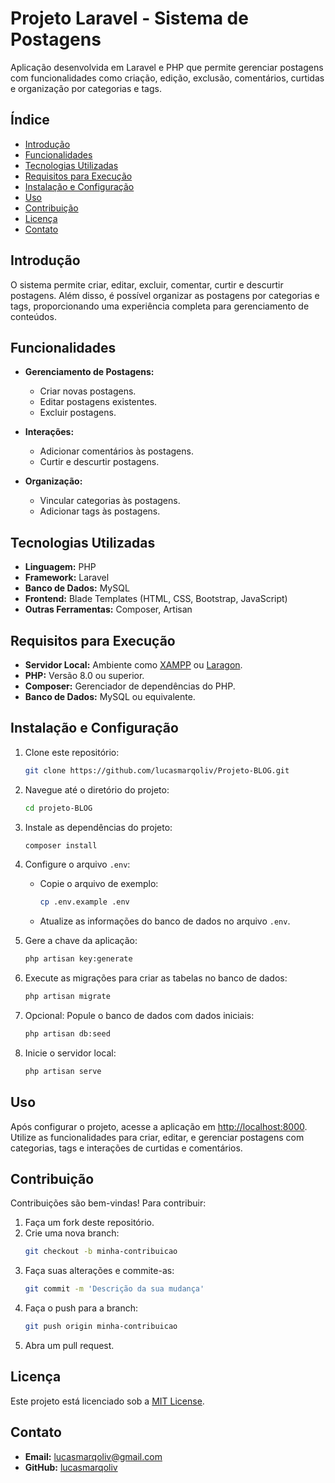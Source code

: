 # Projeto Laravel - Sistema de Postagens

Aplicação desenvolvida em Laravel e PHP que permite gerenciar postagens com funcionalidades como criação, edição, exclusão, comentários, curtidas e organização por categorias e tags.

## Índice
- [Introdução](#introdução)
- [Funcionalidades](#funcionalidades)
- [Tecnologias Utilizadas](#tecnologias-utilizadas)
- [Requisitos para Execução](#requisitos-para-execução)
- [Instalação e Configuração](#instalação-e-configuração)
- [Uso](#uso)
- [Contribuição](#contribuição)
- [Licença](#licença)
- [Contato](#contato)

## Introdução

O sistema permite criar, editar, excluir, comentar, curtir e descurtir postagens. Além disso, é possível organizar as postagens por categorias e tags, proporcionando uma experiência completa para gerenciamento de conteúdos.

## Funcionalidades

- **Gerenciamento de Postagens:**
  - Criar novas postagens.
  - Editar postagens existentes.
  - Excluir postagens.

- **Interações:**
  - Adicionar comentários às postagens.
  - Curtir e descurtir postagens.

- **Organização:**
  - Vincular categorias às postagens.
  - Adicionar tags às postagens.

## Tecnologias Utilizadas

- **Linguagem:** PHP
- **Framework:** Laravel
- **Banco de Dados:** MySQL
- **Frontend:** Blade Templates (HTML, CSS, Bootstrap, JavaScript)
- **Outras Ferramentas:** Composer, Artisan

## Requisitos para Execução

- **Servidor Local:** Ambiente como [XAMPP](https://www.apachefriends.org/index.html) ou [Laragon](https://laragon.org/).
- **PHP:** Versão 8.0 ou superior.
- **Composer:** Gerenciador de dependências do PHP.
- **Banco de Dados:** MySQL ou equivalente.

## Instalação e Configuração

1. Clone este repositório:
   ```bash
   git clone https://github.com/lucasmarqoliv/Projeto-BLOG.git
   ```

2. Navegue até o diretório do projeto:
   ```bash
   cd projeto-BLOG
   ```

3. Instale as dependências do projeto:
   ```bash
   composer install
   ```

4. Configure o arquivo `.env`:
   - Copie o arquivo de exemplo:
     ```bash
     cp .env.example .env
     ```
   - Atualize as informações do banco de dados no arquivo `.env`.

5. Gere a chave da aplicação:
   ```bash
   php artisan key:generate
   ```

6. Execute as migrações para criar as tabelas no banco de dados:
   ```bash
   php artisan migrate
   ```

7. Opcional: Popule o banco de dados com dados iniciais:
   ```bash
   php artisan db:seed
   ```

8. Inicie o servidor local:
   ```bash
   php artisan serve
   ```

## Uso

Após configurar o projeto, acesse a aplicação em [http://localhost:8000](http://localhost:8000). Utilize as funcionalidades para criar, editar, e gerenciar postagens com categorias, tags e interações de curtidas e comentários.

## Contribuição

Contribuições são bem-vindas! Para contribuir:

1. Faça um fork deste repositório.
2. Crie uma nova branch:
   ```bash
   git checkout -b minha-contribuicao
   ```
3. Faça suas alterações e commite-as:
   ```bash
   git commit -m 'Descrição da sua mudança'
   ```
4. Faça o push para a branch:
   ```bash
   git push origin minha-contribuicao
   ```
5. Abra um pull request.

## Licença

Este projeto está licenciado sob a [MIT License](LICENSE).

## Contato

- **Email:** lucasmarqoliv@gmail.com
- **GitHub:** [lucasmarqoliv](https://github.com/lucasmarqoliv)

